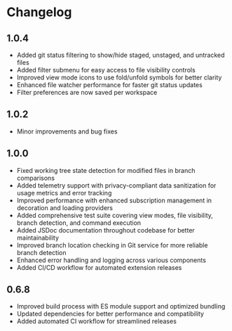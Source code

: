# Changelog

## 1.0.4

- Added git status filtering to show/hide staged, unstaged, and untracked files
- Added filter submenu for easy access to file visibility controls
- Improved view mode icons to use fold/unfold symbols for better clarity
- Enhanced file watcher performance for faster git status updates
- Filter preferences are now saved per workspace

## 1.0.2

- Minor improvements and bug fixes

## 1.0.0

- Fixed working tree state detection for modified files in branch comparisons
- Added telemetry support with privacy-compliant data sanitization for usage metrics and error tracking
- Improved performance with enhanced subscription management in decoration and loading providers
- Added comprehensive test suite covering view modes, file visibility, branch detection, and command execution
- Added JSDoc documentation throughout codebase for better maintainability
- Improved branch location checking in Git service for more reliable branch detection
- Enhanced error handling and logging across various components
- Added CI/CD workflow for automated extension releases

## 0.6.8

- Improved build process with ES module support and optimized bundling
- Updated dependencies for better performance and compatibility
- Added automated CI workflow for streamlined releases
